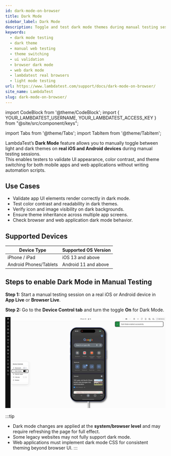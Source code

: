 ```yaml
---
id: dark-mode-on-browser
title: Dark Mode
sidebar_label: Dark Mode
description: Toggle and test dark mode themes during manual testing sessions on real browsers.
keywords:
  - dark mode testing
  - dark theme
  - manual web testing
  - theme switching
  - ui validation
  - browser dark mode
  - web dark mode
  - lambdatest real browsers
  - light mode testing
url: https://www.lambdatest.com/support/docs/dark-mode-on-browser/
site_name: LambdaTest
slug: dark-mode-on-browser/
---
```

import CodeBlock from '@theme/CodeBlock';
import { YOUR_LAMBDATEST_USERNAME, YOUR_LAMBDATEST_ACCESS_KEY } from "@site/src/component/keys";

import Tabs from '@theme/Tabs';
import TabItem from '@theme/TabItem';

<script type="application/ld+json"
      dangerouslySetInnerHTML={{ __html: JSON.stringify({
       "@context": "https://schema.org",
        "@type": "BreadcrumbList",
        "itemListElement": [{
          "@type": "ListItem",
          "position": 1,
          "name": "Home",
          "item": "https://www.lambdatest.com"
        },{
          "@type": "ListItem",
          "position": 2,
          "name": "Support",
          "item": "https://www.lambdatest.com/support/docs/"
        },{
          "@type": "ListItem",
          "position": 3,
          "name": "Dark Mode on Browser",
          "item": "https://www.lambdatest.com/support/docs/dark-mode-on-browser/"
        }]
      })
    }}
></script>


LambdaTest’s **Dark Mode** feature allows you to manually toggle between light and dark themes on **real iOS and Android devices** during manual testing sessions.  
This enables testers to validate UI appearance, color contrast, and theme switching for both mobile apps and web applications without writing automation scripts.

## Use Cases

- Validate app UI elements render correctly in dark mode.
- Test color contrast and readability in dark themes.
- Verify icon and image visibility on dark backgrounds.
- Ensure theme inheritance across multiple app screens.
- Check browser and web application dark mode behavior.

## Supported Devices

| Device Type             | Supported OS Version |
|-------------------------|----------------------|
| iPhone / iPad           | iOS 13 and above     |
| Android Phones/Tablets  | Android 11 and above |

## Steps to enable Dark Mode in Manual Testing

**Step 1:** Start a manual testing session on a real iOS or Android device in **App Live** or **Browser Live**.

**Step 2:** Go to the **Device Control tab** and turn the toggle **On** for Dark Mode.

![Dark Mode Settings](../assets/images/real-device-app-testing/Dark%20Mode/dark-mode-toggle.png)


:::tip

- Dark mode changes are applied at the **system/browser level** and may require refreshing the page for full effect.
- Some legacy websites may not fully support dark mode.
- Web applications must implement dark mode CSS for consistent theming beyond browser UI.
:::